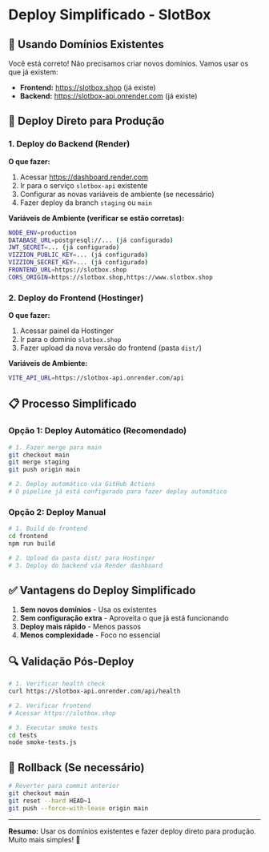 # Deploy Simplificado - SlotBox

## 🎯 Usando Domínios Existentes

Você está correto! Não precisamos criar novos domínios. Vamos usar os que já existem:

- **Frontend:** https://slotbox.shop (já existe)
- **Backend:** https://slotbox-api.onrender.com (já existe)

## 🚀 Deploy Direto para Produção

### 1. Deploy do Backend (Render)

**O que fazer:**
1. Acessar https://dashboard.render.com
2. Ir para o serviço `slotbox-api` existente
3. Configurar as novas variáveis de ambiente (se necessário)
4. Fazer deploy da branch `staging` ou `main`

**Variáveis de Ambiente (verificar se estão corretas):**
```bash
NODE_ENV=production
DATABASE_URL=postgresql://... (já configurado)
JWT_SECRET=... (já configurado)
VIZZION_PUBLIC_KEY=... (já configurado)
VIZZION_SECRET_KEY=... (já configurado)
FRONTEND_URL=https://slotbox.shop
CORS_ORIGIN=https://slotbox.shop,https://www.slotbox.shop
```

### 2. Deploy do Frontend (Hostinger)

**O que fazer:**
1. Acessar painel da Hostinger
2. Ir para o domínio `slotbox.shop`
3. Fazer upload da nova versão do frontend (pasta `dist/`)

**Variáveis de Ambiente:**
```bash
VITE_API_URL=https://slotbox-api.onrender.com/api
```

## 📋 Processo Simplificado

### Opção 1: Deploy Automático (Recomendado)

```bash
# 1. Fazer merge para main
git checkout main
git merge staging
git push origin main

# 2. Deploy automático via GitHub Actions
# O pipeline já está configurado para fazer deploy automático
```

### Opção 2: Deploy Manual

```bash
# 1. Build do frontend
cd frontend
npm run build

# 2. Upload da pasta dist/ para Hostinger
# 3. Deploy do backend via Render dashboard
```

## ✅ Vantagens do Deploy Simplificado

1. **Sem novos domínios** - Usa os existentes
2. **Sem configuração extra** - Aproveita o que já está funcionando
3. **Deploy mais rápido** - Menos passos
4. **Menos complexidade** - Foco no essencial

## 🔍 Validação Pós-Deploy

```bash
# 1. Verificar health check
curl https://slotbox-api.onrender.com/api/health

# 2. Verificar frontend
# Acessar https://slotbox.shop

# 3. Executar smoke tests
cd tests
node smoke-tests.js
```

## 🚨 Rollback (Se necessário)

```bash
# Reverter para commit anterior
git checkout main
git reset --hard HEAD~1
git push --force-with-lease origin main
```

---

**Resumo:** Usar os domínios existentes e fazer deploy direto para produção. Muito mais simples! 🎯
